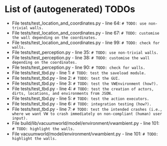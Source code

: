# List of (autogenerated) TODOs

* File tests/test_location_and_coordinates.py - line 64: `# TODO: use non-trivial walls.`
* File tests/test_location_and_coordinates.py - line 67: `# TODO: customise the wall depending on the coordinates.`
* File tests/test_location_and_coordinates.py - line 99: `# TODO: check for walls.`
* File tests/test_perception.py - line 35: `# TODO: use non-trivial walls.`
* File tests/test_perception.py - line 38: `# TODO: customise the wall depending on the coordinates.`
* File tests/test_perception.py - line 90: `# TODO: check for walls.`
* File tests/test_tbd.py - line 1: `# TODO: test the saveload module.`
* File tests/test_tbd.py - line 2: `# TODO: test the GUI.`
* File tests/test_tbd.py - line 3: `# TODO: test the VWEnvironment (how?).`
* File tests/test_tbd.py - line 4: `# TODO: test the creation of actors, dirts, locations, and environments from JSON.`
* File tests/test_tbd.py - line 5: `# TODO: test the action executors.`
* File tests/test_tbd.py - line 6: `# TODO: integration testing (how?).`
* File tests/test_tbd.py - line 7: `# TODO: test the intended crashes (i.e., where we want VW to crash immediately on non-compliant (human) user input).`
* File build/lib/vacuumworld/model/environment/vwambient.py - line 101: `# TODO: highlight the walls.`
* File vacuumworld/model/environment/vwambient.py - line 101: `# TODO: highlight the walls.`
